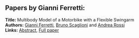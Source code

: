 <h2>Papers by Gianni Ferretti:</h2>
<p>
<b>Title:</b> Multibody Model of a Motorbike with a Flexible Swingarm<br />
<b>Authors:</b> <a href="../authors/author_89.html">Gianni Ferretti</a>, <a href="../authors/author_272.html">Bruno Scaglioni</a> and <a href="../authors/author_261.html">Andrea Rossi</a><br />
<b>Links:</b> <a href="../abstracts/abstract_29.pdf">Abstract</a>, <a href="../submissions/ECP14096273_FerrettiScaglioniRossi.pdf">Full paper</a>
</p>